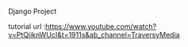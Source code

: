 
Django Project


tutorial url :https://www.youtube.com/watch?v=PtQiiknWUcI&t=1911s&ab_channel=TraversyMedia



